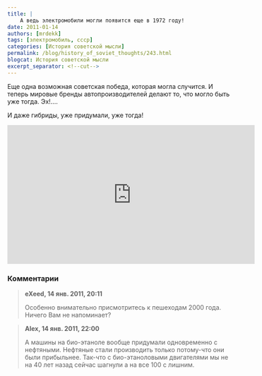 ```yaml
---
title: |
    А ведь электромобили могли появится еще в 1972 году!
date: 2011-01-14
authors: [mrdekk]
tags: [электромобиль, ссср]
categories: [История советской мысли]
permalink: /blog/history_of_soviet_thoughts/243.html
blogcat: История советской мысли
excerpt_separator: <!--cut-->
---
```


Еще одна возможная советская победа, которая могла случится. И теперь мировые бренды автопроизводителей делают то, что могло быть уже тогда. Эх!....

И даже гибриды, уже придумали, уже тогда!

<iframe width="560" height="315" src="https://www.youtube.com/embed/XebtitCOtUQ" title="YouTube video player" frameborder="0" allow="accelerometer; autoplay; clipboard-write; encrypted-media; gyroscope; picture-in-picture; web-share" allowfullscreen></iframe>

<!--cut-->

### Комментарии

>**eXeed, 14 янв. 2011, 20:11**
>
>Особенно внимательно присмотритесь к пешеходам 2000 года. Ничего Вам не напоминает?

>**Alex, 14 янв. 2011, 22:00**
>
>А машины на био-этаноле вообще придумали одновременно с нефтяными. Нефтяные стали производить только потому-что они были прибыльнее. Так-что с био-этаноловыми двигателями мы не на 40 лет назад сейчас шагнули а на все 100 с лишним.

